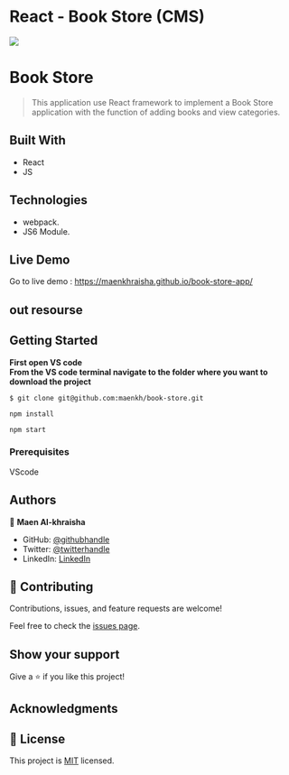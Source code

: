 # React - Book Store (CMS)

![](https://img.shields.io/badge/Microverse-blueviolet)

# Book Store 

> This application use React framework to implement a Book Store application with the function of adding books and view categories.

## Built With

- React 
- JS


## Technologies

- webpack.
- JS6 Module.

## Live Demo 

Go to live demo : 
https://maenkhraisha.github.io/book-store-app/

## out resourse

## Getting Started


**First open VS code**<br/>
**From the VS code terminal navigate to the folder where you want to download the project**<br/>
```
$ git clone git@github.com:maenkh/book-store.git
```
``` 
npm install
```
``` 
npm start
```



### Prerequisites
VScode


## Authors

👤 **Maen Al-khraisha**

- GitHub: [@githubhandle](https://github.com/maen1980)
- Twitter: [@twitterhandle](https://twitter.com/AlkhryshaM)
- LinkedIn: [LinkedIn](https://www.linkedin.com/in/ma-en-mohammad-303930100/)


## 🤝 Contributing

Contributions, issues, and feature requests are welcome!

Feel free to check the [issues page](../../issues/).

## Show your support

Give a ⭐️ if you like this project!

## Acknowledgments



## 📝 License

This project is [MIT](./MIT.md) licensed.
